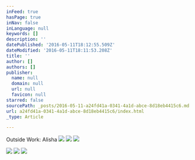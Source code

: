 ```yaml
---
inFeed: true
hasPage: true
inNav: false
inLanguage: null
keywords: []
description: ''
datePublished: '2016-05-11T18:12:55.509Z'
dateModified: '2016-05-11T18:11:53.208Z'
title: ''
author: []
authors: []
publisher:
  name: null
  domain: null
  url: null
  favicon: null
starred: false
sourcePath: _posts/2016-05-11-a24fd41a-0341-4a1d-abce-8d18eb4415c6.md
url: a24fd41a-0341-4a1d-abce-8d18eb4415c6/index.html
_type: Article

---
```

Outside Work: Alisha
![](https://the-grid-user-content.s3-us-west-2.amazonaws.com/797ca675-7eb7-401e-85e2-15a446de880f.jpg)
![](https://the-grid-user-content.s3-us-west-2.amazonaws.com/be157b3b-36a3-47f6-b161-c6664f94e538.jpg)
![](https://the-grid-user-content.s3-us-west-2.amazonaws.com/2143fb12-6ed8-47f5-98cd-de006221bb74.jpg)

  
![](https://the-grid-user-content.s3-us-west-2.amazonaws.com/b71a53e0-c506-43fa-8dc4-43a4d33c4fc5.jpg)
![](https://the-grid-user-content.s3-us-west-2.amazonaws.com/b7899a18-ad41-4f39-943a-7d7cb79ae446.jpg)
![](https://the-grid-user-content.s3-us-west-2.amazonaws.com/248cb57b-588f-46b0-b1b8-8026250c0442.jpg)